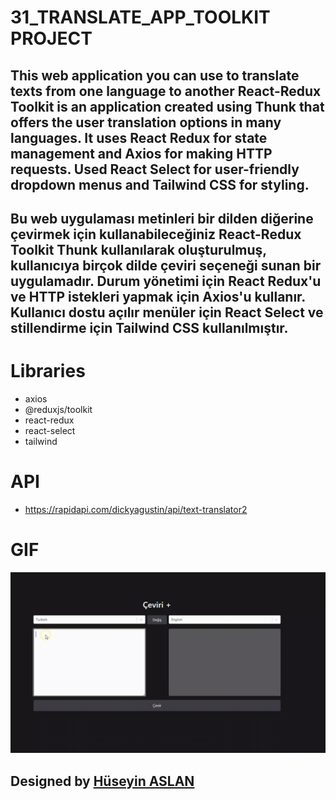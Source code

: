 # 31_TRANSLATE_APP_TOOLKIT PROJECT

## This web application you can use to translate texts from one language to another React-Redux Toolkit is an application created using Thunk that offers the user translation options in many languages. It uses React Redux for state management and Axios for making HTTP requests. Used React Select for user-friendly dropdown menus and Tailwind CSS for styling.

## Bu web uygulaması metinleri bir dilden diğerine çevirmek için kullanabileceğiniz React-Redux Toolkit Thunk kullanılarak oluşturulmuş, kullanıcıya birçok dilde çeviri seçeneği sunan bir uygulamadır. Durum yönetimi için React Redux'u ve HTTP istekleri yapmak için Axios'u kullanır. Kullanıcı dostu açılır menüler için React Select ve stillendirme için Tailwind CSS kullanılmıştır.



# Libraries

- axios
- @reduxjs/toolkit
- react-redux
- react-select
- tailwind


# API

- https://rapidapi.com/dickyagustin/api/text-translator2



# GIF

![](/public/translater%20gif.gif)

##  Designed by <a href="https://www.linkedin.com/in/h%C3%BCseyin-aslan-128519203/" target="_blank">Hüseyin ASLAN</a> 